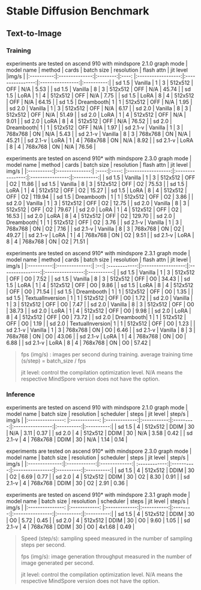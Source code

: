 # Stable Diffusion Benchmark

## Text-to-Image

### Training

experiments are tested on ascend 910 with mindspore 2.1.0 graph mode
|  model name      |     method      | cards | batch size |   resolution       |   flash attn   | jit level  |img/s  |
|:----------:|:--------------:|:--------:|:----:       |:------------------:|:----------------:|:----------------:|:----------:|
| sd 1.5           |    Vanilla   |   1   | 3             |     512x512         |  OFF  |     N/A |       5.53          |
| sd 1.5           |    Vanilla   |   8   | 3            |     512x512         |  OFF  |    N/A |     45.74          |
| sd 1.5           |    LoRA      |   1   | 4             |     512x512         |  OFF  |      N/A |   7.75          |
| sd 1.5           |    LoRA      |   8   | 4             |     512x512         |  OFF  |      N/A |  64.15          |
| sd 1.5           |    Dreambooth|   1   | 1             |     512x512         |  OFF  |   N/A |   1.95            |
| sd 2.0           |    Vanilla   |   1   | 3             |     512x512         |  OFF  |     N/A |   6.17          |
| sd 2.0           |    Vanilla   |   8   | 3             |     512x512         |  OFF  |     N/A |   51.49          |
| sd 2.0           |    LoRA      |   1   | 4             |     512x512         |  OFF  |       N/A |   9.01       |
| sd 2.0           |    LoRA      |   8   | 4             |     512x512         |  OFF  |      N/A |    76.52       |
| sd 2.0           |    Dreambooth|   1   | 1             |     512x512         |  OFF  |     N/A |  1.97            |
| sd 2.1-v           |    Vanilla |   1   | 3             |     768x768         |   ON  |      N/A |   5.43          |
| sd 2.1-v           |    Vanilla |   8   | 3             |     768x768         |   ON  |     N/A |    45.21          |
| sd 2.1-v           |    LoRA    |   1   | 4                 |     768x768         |   ON  |      N/A |   8.92          |
| sd 2.1-v           |    LoRA    |   8   | 4                 |     768x768         |   ON  |     N/A |    76.56          |

experiments are tested on ascend 910* with mindspore 2.3.0 graph mode
| model name     |     method      |    cards | batch size  |   resolution       |   flash attn   | jit level  | img/s  |
|:----------:|:--------------:|         :----:|:----:                 |:------------------:|:----------------:|:----------------:|:----------:|
| sd 1.5           |       Vanilla    |   1   | 3                 |     512x512         |  OFF  |     O2 |   11.86          |
| sd 1.5           |        Vanilla   |   8   | 3                 |     512x512         |  OFF  |  O2 |  75.53          |
| sd 1.5           |       LoRA       |   1   | 4                 |     512x512         |  OFF  |   O2 |  15.27          |
| sd 1.5           |        LoRA      |   8   | 4                 |     512x512         |  OFF  |   O2 |  119.94          |
| sd 1.5           |       Dreambooth |   1   | 1                 |     512x512         |  OFF  |  O2 |    3.86          |
| sd 2.0           |        Vanilla   |   1   | 3                 |     512x512         |  OFF  |     O2 |   12.75        |
| sd 2.0           |        Vanilla   |   8   | 3                 |     512x512         |  OFF  |   O2 |    79.67        |
| sd 2.0           |        LoRA      |   1   | 4                 |     512x512         |  OFF  |      O2 |     16.53     |
| sd 2.0           |        LoRA      |   8   | 4                 |     512x512         |  OFF  |     O2 |      129.70     |
| sd 2.0           |        Dreambooth|   1   | 1                 |     512x512         |  OFF  |  O2 |   3.76         |
| sd 2.1-v           |        Vanilla |   1   | 3                 |     768x768         |   ON  |   O2 |   7.16        |
| sd 2.1-v           |        Vanilla |   8   | 3                 |     768x768         |   ON  |   O2 |    49.27        |
| sd 2.1-v           |        LoRA    |   1   | 4                     |     768x768         |   ON |   O2 |   9.51        |
| sd 2.1-v           |        LoRA    |   8   | 4                     |     768x768         |   ON  |   O2 |    71.51        |

experiments are tested on ascend 910* with mindspore 2.3.1 graph mode
| model name      |     method      |   cards | batch size    |   resolution       |   flash attn   | jit level  | img/s  |
|:----------:|:--------------:| :--:|        :------------:|:------------------:|:----------------:|:----------------:|:----------:|
| sd 1.5           |       Vanilla    |   1 |  3             |     512x512         |  OFF  |     O0 |   7.52          |
| sd 1.5           |        Vanilla   |   8 |  3             |     512x512         |  OFF  |  O0 |  34.43          |
| sd 1.5           |       LoRA       |   1 |  4             |     512x512         |  OFF  |   O0 |  9.86          |
| sd 1.5           |        LoRA      |   8 |  4             |     512x512         |  OFF  |   O0 |  71.54          |
| sd 1.5           |       Dreambooth  |  1 |  1             |     512x512         |  OFF  |  O0 |    1.35          |
| sd 1.5           |  TextualInversion |  1 |  1            |     512x512         |  OFF  |  O0 |    1.72          |
| sd 2.0           |        Vanilla    |  1 |  3             |     512x512         |  OFF  |     O0 |   7.47        |
| sd 2.0           |        Vanilla    |  8 |  3             |     512x512         |  OFF  |   O0 |    38.73        |
| sd 2.0           |        LoRA      |   1 |  4             |     512x512         |  OFF  |      O0 |     9.98     |
| sd 2.0           |        LoRA      |   8 |  4             |     512x512         |  OFF  |     O0 |      73.72     |
| sd 2.0           |        Dreambooth|   1 |  1             |     512x512         |  OFF  |  O0 |   1.19         |
| sd 2.0           |  TextualInversion|   1 |  1            |     512x512         |  OFF  |  O0 |    1.23          |
| sd 2.1-v         |        Vanilla   |   1 |  3             |     768x768         |   ON  |   O0 |   6.46        |
| sd 2.1-v         |        Vanilla   |   8 |  3             |     768x768         |   ON  |   O0 |    43.06        |
| sd 2.1-v         |        LoRA      |   1 |  4                 |     768x768         |   ON |   O0 |   6.88        |
| sd 2.1-v         |        LoRA      |   8 |  4                 |     768x768         |   ON  |   O0 |    57.42        |

>fps (img/s) : images per second during training. average training time (s/step) = batch_size / fps
>
>jit level: control the compilation optimization level. N/A means the respective MindSpore version does not have the option.


<!--
TB tested:
| 1.5           |    ControlNet      |      4x1             |     512x512         |  OFF  |                 |
| 2.1-v           |    Dreambooth      |      1             |     768x768         |  OFF  |                 |
| 1.5           |    D910*-MS2.2      |    ControlNet      |      4x1             |     512x512         |  OFF  |                 |

Other Acceleration techniques:
Flash Attention,
-->


### Inference
experiments are tested on ascend 910 with mindspore 2.1.0 graph mode
| model name       |  batch size   |  resolution   |  scheduler  |  steps    |  jit level  | step/s     | img/s     |
|:---------------: |:------------: |:-------------:|:-----------:|:---------:|:----------------:|:----------:|:----------:|
| sd 1.5           |       4       |    512x512    |  DDIM       |   30      | N/A     |    3.11     |         0.37      |
| sd 2.0           |       4       |    512x512    |  DDIM       |   30      | N/A      |    3.58     |         0.42      |
| sd 2.1-v         |       4       |    768x768    |  DDIM       |   30      | N/A      |     1.14     |         0.14      |


experiments are tested on ascend 910* with mindspore 2.3.0 graph mode
| model name     |   batch size |  resolution   |  scheduler   | steps       |  jit level  | step/s     | img/s     |
|:--------------:|:------------:|:-------------:| :------------:|:----------:|:----------------:|:----------:|:----------:|
| sd 1.5         |       4      |    512x512    |    DDIM       |   30       | O2      |       6.69     |         0.77      |
| sd 2.0         |       4      |    512x512    |    DDIM       |   30       | O2     |      8.30     |         0.91      |
| sd 2.1-v       |       4      |    768x768    |    DDIM       |   30       | O2     |      2.91     |         0.36      |

experiments are tested on ascend 910* with mindspore 2.3.1 graph mode
| model name       |      batch size   |  resolution   |  scheduler  | steps    |  jit level  |  step/s     | img/s     |
|:---------------: |:------------:     |:-------------:|:-----------:|:--------:|:----------------:|:----------:|:----------:|
| sd 1.5           |       4           |    512x512    |  DDIM       |   30     | O0      |       5.72     |         0.45      |
| sd 2.0           |       4           |    512x512    |  DDIM       |   30     | O0     |      9.60     |         1.05      |
| sd 2.1-v         |       4           |    768x768    |  DDIM       |   30     | O0     |      4x1.68     |         0.49      |

> Speed (step/s): sampling speed measured in the number of sampling steps per second.
>
> fps (img/s): image generation throughput measured in the number of image generated per second.
>
>jit level: control the compilation optimization level. N/A means the respective MindSpore version does not have the option.


<!--
Add a column for model/pipeline yaml config?
Mixed precision belongs to configuration
-->
